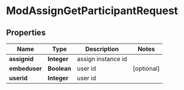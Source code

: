 

# ModAssignGetParticipantRequest


## Properties

| Name | Type | Description | Notes |
|------------ | ------------- | ------------- | -------------|
|**assignid** | **Integer** | assign instance id |  |
|**embeduser** | **Boolean** | user id |  [optional] |
|**userid** | **Integer** | user id |  |



